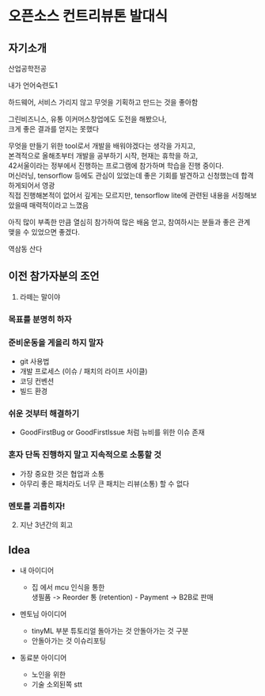 # 오픈소스 컨트리뷰톤 발대식



## 자기소개



산업공학전공  

내가 언어숙련도1

하드웨어, 서비스 가리지 않고 무엇을 기획하고 만드는 것을 좋아함  

그린비즈니스, 유통 이커머스창업에도 도전을 해봤으나,  
크게 좋은 결과를 얻지는 못했다  

무엇을 만들기 위한 tool로서 개발을 배워야겠다는 생각을 가지고,   
본격적으로 올해초부터 개발을 공부하기 시작, 현재는 휴학을 하고,  
42서울이라는 정부에서 진행하는 프로그램에 참가하며 학습을 진행 중이다.  
머신러닝, tensorflow 등에도 관심이 있었는데 좋은 기회를 발견하고 신청했는데 합격하게되어서 영광  
직접 진행해본적이 없어서 깊게는 모르지만, tensorflow lite에 관련된 내용을 서칭해보았을때 매력적이라고 느꼈음

아직 많이 부족한 만큼 열심히 참가하여 많은 배움 얻고, 참여하시는 분들과 좋은 관계 맺을 수 있었으면 좋겠다.

역삼동 산다







## 이전 참가자분의 조언



1) 라떼는 말이야



### 목표를 분명히 하자



### 준비운동을 게을리 하지 말자

- git 사용법
- 개발 프로세스 (이슈 / 패치의 라이프 사이클)
- 코딩 컨벤션
- 빌드 환경



### 쉬운 것부터 해결하기

- GoodFirstBug or GoodFirstIssue 처럼 뉴비를 위한 이슈 존재



### 혼자 단독 진행하지 말고 지속적으로 소통할 것

- 가장 중요한 것은 협업과 소통
- 아무리 좋은 패치라도 너무 큰 패치는 리뷰(소통) 할 수 없다



### 멘토를 괴롭히자!





2) 지난 3년간의 회고













## Idea





- 내 아이디어
  - 집 에서 mcu 인식을 통한   
    생필품 -> Reorder 통 (retention) - Payment -> B2B로 판매





- 멘토님 아이디어
  - tinyML 부분 튜토리얼 돌아가는 것 안돌아가는 것 구분
  - 안돌아가는 것 이슈리포팅

- 동료분 아이디어
  - 노인을 위한
  - 기술 소외된쪽 stt

